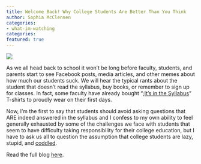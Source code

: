 ```yaml
---
title: Welcome Back! Why College Students Are Better Than You Think
author: Sophia McClennen
categories: 
- what-im-watching
categories: 
featured: true
---
```


![](/assets/img/n-COLLEGE-STUDENTS-large570.jpg)

As we all head back to school it won’t be long before faculty, students, and parents start to see Facebook posts, media articles, and other memes about how much our students suck. We will hear the typical rants about the student that doesn’t read the syllabus, buy books, or remember to sign up for classes. In fact, some faculty have already bought “;<a href="https://www.insidehighered.com/news/2013/10/18/t-shirt-many-professors-would-enjoy-wearing" target="_hplink">It’s in the Syllabus</a>” T-shirts to proudly wear on their first days.

Now, I’m the first to say that students should avoid asking questions that ARE indeed answered in the syllabus and I confess to my own ability to feel generally exhausted by some of the challenges we face with students that seem to have difficulty taking responsibility for their college education, but I have to ask us all to question the assumption that college students are lazy, stupid, and <a href="https://bizlex.com/2012/03/coddled-millennials-can-be-hr-nightmares/" target="_hplink">coddled</a>.

Read the full blog [here][1].

 [1]: https://www.huffingtonpost.com/sophia-a-mcclennen/welcome-back-why-college-_b_5710809.html
